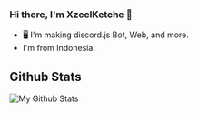 ### Hi there, I'm XzeelKetche 👋

- 🖥️ I'm making discord.js Bot, Web, and more.
- I'm from Indonesia.

## Github Stats
![My Github Stats](https://github-readme-stats.vercel.app/api?username=Xzeel&show_icons=true&theme=algolia)

<!--
**Xzeel/Xzeel** is a ✨ _special_ ✨ repository because its `README.md` (this file) appears on your GitHub profile.

Here are some ideas to get you started:

- 🔭 I’m currently working on ...
- 🌱 I’m currently learning ...
- 👯 I’m looking to collaborate on ...
- 🤔 I’m looking for help with ...
- 💬 Ask me about ...
- 📫 How to reach me: ...
- 😄 Pronouns: ...
- ⚡ Fun fact: ...
-->
